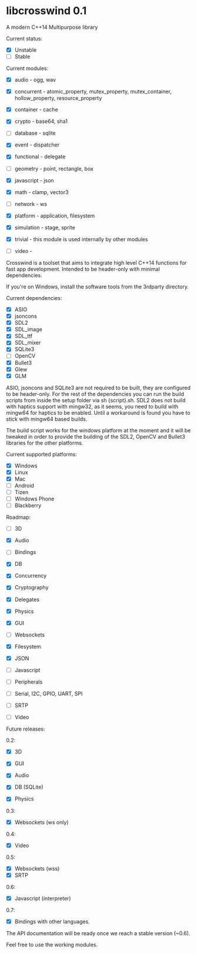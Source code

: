 # libcrosswind 0.1
A modern C++14 Multipurpose library

Current status: 

- [x] Unstable
- [ ] Stable

Current modules:
- [x] audio      - ogg, wav
- [x] concurrent - atomic_property, mutex_property, mutex_container, hollow_property, resource_property
- [x] container  - cache
- [x] crypto     - base64, sha1
- [ ] database   - sqlite
- [x] event      - dispatcher
- [x] functional - delegate
- [ ] geometry   - point, rectangle, box
- [x] javascript - json
- [x] math       - clamp, vector3
- [ ] network    - ws
- [x] platform   - application, filesystem
- [x] simulation - stage, sprite
- [x] trivial    - this module is used internally by other modules
- [ ] video      - 


Crosswind is a toolset that aims to integrate high level C++14 functions for fast app development.
Intended to be header-only with minimal dependencies. 

If you're on Windows, install the software tools from the 3rdparty directory.

Current dependencies:
- [x] ASIO
- [x] jsoncons
- [x] SDL2
- [x] SDL_image
- [x] SDL_ttf
- [x] SDL_mixer
- [x] SQLite3
- [ ] OpenCV
- [x] Bullet3
- [x] Glew
- [x] GLM

ASIO, jsoncons and SQLite3 are not required to be built, they are configured to be header-only. For the rest of the dependencies you can run the build scripts from inside the setup folder via sh {script}.sh. 
SDL2 does not build with haptics support with mingw32, as it seems, you need to build with mingw64 for haptics to be enabled. Until a workaround is found you have to stick with mingw64 based builds.

The build script works for the windows platform at the moment and it will be tweaked in order to provide the building of the SDL2, OpenCV and Bullet3 libraries for the other platforms.

Current supported platforms:

- [x] Windows
- [x] Linux
- [x] Mac
- [ ] Android
- [ ] Tizen
- [ ] Windows Phone
- [ ] Blackberry

Roadmap:
- [ ] 3D
- [x] Audio
- [ ] Bindings
- [x] DB 
- [x] Concurrency  
- [x] Cryptography 
- [x] Delegates	
- [x] Physics
- [x] GUI 		  
- [ ] Websockets   
- [x] Filesystem   
- [x] JSON		   
- [ ] Javascript
- [ ] Peripherals
- [ ] Serial, I2C, GPIO, UART, SPI
- [ ] SRTP
- [ ] Video


Future releases:

0.2:
- [x] 3D
- [x] GUI
- [x] Audio 
- [x] DB (SQLite)
- [x] Physics


0.3: 
- [x] Websockets  (ws only)

0.4:
- [x] Video

0.5:
- [x] Websockets (wss)
- [x] SRTP

0.6:
- [x] Javascript (interpreter)

0.7:
- [x] Bindings with other languages.


The API documentation will be ready once we reach a stable version (~0.6). 

Feel free to use the working modules. 